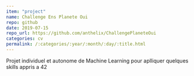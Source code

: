 ```yaml
---
item: "project"
name: Challenge Ens Planete Oui
repo: github
date: 2019-07-15
repo_url: https://github.com/anthelix/ChallengePlaneteOui
categories: cv
permalink: /:categories/:year/:month/:day/:title.html
---
```


Projet individuel et autonome de Machine Learning pour aplliquer quelques skills appris a 42
